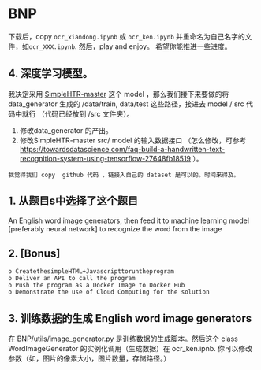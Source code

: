 # BNP

下载后，copy `ocr_xiandong.ipynb` 或 `ocr_ken.ipynb`  并重命名为自己名字的文件，如`ocr_XXX.ipynb`. 然后，play and enjoy。 希望你能推进一些进度。


## 4. 深度学习模型。

我决定采用 [SimpleHTR-master](https://github.com/githubharald/SimpleHTR ) 这个 model ，那么我们接下来要做的将 data_generator 生成的 /data/train, data/test 这些路径，接进去 model / src 代码中就行 （代码已经放到 /src 文件夹）。 

1. 修改data_generator 的产出。
2. 修改SimpleHTR-master src/ model 的输入数据接口 （怎么修改，可参考 https://towardsdatascience.com/faq-build-a-handwritten-text-recognition-system-using-tensorflow-27648fb18519 ）。


```
我觉得我们 copy  github 代码 ，链接入自己的 dataset 是可以的。时间来得及。
```

## 1. 从题目s中选择了这个题目
An English word image generators, then feed it to machine learning model [preferably neural network] to recognize the word from the image

## 2. [Bonus]

	o CreatethesimpleHTML+Javascripttoruntheprogram 
	o Deliver an API to call the program
	o Push the program as a Docker Image to Docker Hub
	o Demonstrate the use of Cloud Computing for the solution

## 3. 训练数据的生成 English word image generators

在 BNP/utils/image_generator.py 是训练数据的生成脚本。然后这个 class WordImageGenerator 的实例化调用（生成数据）在 ocr_ken.ipnb. 你可以修改参数（如，图片的像素大小，图片数量，存储路径。）
